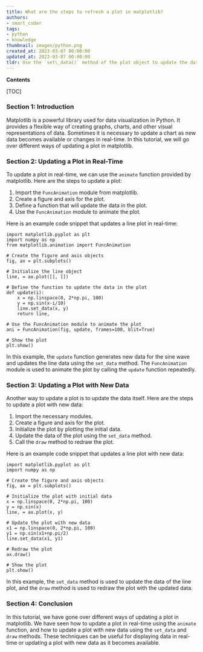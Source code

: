 ```yaml
---
title: What are the steps to refresh a plot in matplotlib?
authors:
- smart_coder
tags:
- python
- knowledge
thumbnail: images/python.png
created_at: 2023-03-07 00:00:00
updated_at: 2023-03-07 00:00:00
tldr: Use the `set\_data()` method of the plot object to update the data and the `draw()` method of the plot`s figure to redraw the plot.
---
```


**Contents**

[TOC]

### Section 1: Introduction
Matplotlib is a powerful library used for data visualization in Python. It provides a flexible way of creating graphs, charts, and other visual representations of data. Sometimes it is necessary to update a chart as new data becomes available or changes in real-time. In this tutorial, we will go over different ways of updating a plot in matplotlib.

### Section 2: Updating a Plot in Real-Time
To update a plot in real-time, we can use the `animate` function provided by matplotlib. Here are the steps to update a plot:

1. Import the `FuncAnimation` module from matplotlib.
2. Create a figure and axis for the plot.
3. Define a function that will update the data in the plot.
4. Use the `FuncAnimation` module to animate the plot.

Here is an example code snippet that updates a line plot in real-time:

```
import matplotlib.pyplot as plt
import numpy as np
from matplotlib.animation import FuncAnimation

# Create the figure and axis objects
fig, ax = plt.subplots()

# Initialize the line object
line, = ax.plot([], [])

# Define the function to update the data in the plot
def update(i):
    x = np.linspace(0, 2*np.pi, 100)
    y = np.sin(x-i/10)
    line.set_data(x, y)
    return line,

# Use the FuncAnimation module to animate the plot
ani = FuncAnimation(fig, update, frames=100, blit=True)

# Show the plot
plt.show()
```

In this example, the `update` function generates new data for the sine wave and updates the line data using the `set_data` method. The `FuncAnimation` module is used to animate the plot by calling the `update` function repeatedly.

### Section 3: Updating a Plot with New Data
Another way to update a plot is to update the data itself. Here are the steps to update a plot with new data:

1. Import the necessary modules.
2. Create a figure and axis for the plot.
3. Initialize the plot by plotting the initial data.
4. Update the data of the plot using the `set_data` method.
5. Call the `draw` method to redraw the plot.

Here is an example code snippet that updates a line plot with new data:

```
import matplotlib.pyplot as plt
import numpy as np

# Create the figure and axis objects
fig, ax = plt.subplots()

# Initialize the plot with initial data
x = np.linspace(0, 2*np.pi, 100)
y = np.sin(x)
line, = ax.plot(x, y)

# Update the plot with new data
x1 = np.linspace(0, 2*np.pi, 100)
y1 = np.sin(x1+np.pi/2)
line.set_data(x1, y1)

# Redraw the plot
ax.draw()

# Show the plot
plt.show()
```

In this example, the `set_data` method is used to update the data of the line plot, and the `draw` method is used to redraw the plot with the updated data.

### Section 4: Conclusion
In this tutorial, we have gone over different ways of updating a plot in matplotlib. We have seen how to update a plot in real-time using the `animate` function, and how to update a plot with new data using the `set_data` and `draw` methods. These techniques can be useful for displaying data in real-time or updating a plot with new data as it becomes available.
